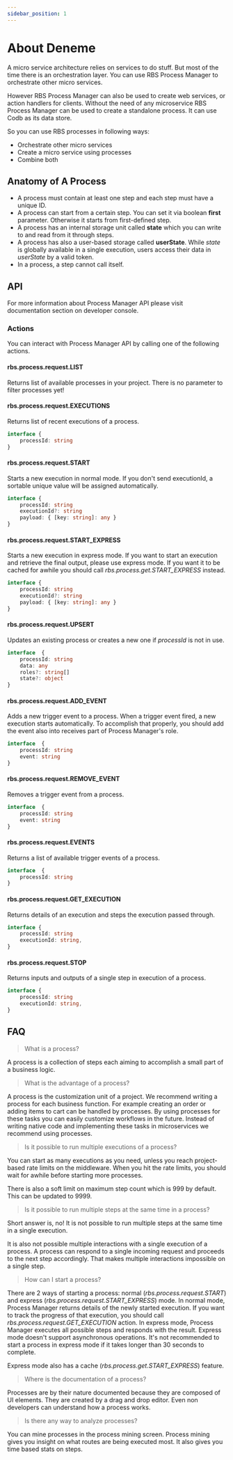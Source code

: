 ```yaml
---
sidebar_position: 1
---
```


# About Deneme

A micro service architecture relies on services to do stuff.
But most of the time there is an orchestration layer.
You can use RBS Process Manager to orchestrate other micro services.

However RBS Process Manager can also be used to create web services, or action handlers for clients.
Without the need of any microservice RBS Process Manager can be used to create a standalone process.
It can use Codb as its data store.

So you can use RBS processes in following ways:

- Orchestrate other micro services
- Create a micro service using processes
- Combine both

## Anatomy of A Process

- A process must contain at least one step and each step must have a unique ID.
- A process can start from a certain step. You can set it via boolean **first** parameter. Otherwise it starts from first-defined step.
- A process has an internal storage unit called **state** which you can write to and read from it through steps.
- A process has also a user-based storage called **userState**.
While *state* is globally available in a single execution, users access their data in *userState* by a valid token.
- In a process, a step cannot call itself.

## API

For more information about Process Manager API please visit documentation section on developer console.

### Actions

You can interact with Process Manager API by calling one of the following actions.

#### rbs.process.request.LIST

Returns list of available processes in your project.
There is no parameter to filter processes yet!

#### rbs.process.request.EXECUTIONS

Returns list of recent executions of a process.

```typescript
interface {
    processId: string
}
```

#### rbs.process.request.START

Starts a new execution in normal mode.
If you don't send executionId, a sortable unique value will be assigned automatically.

```typescript
interface {
    processId: string
    executionId?: string
    payload: { [key: string]: any }
}
```

#### rbs.process.request.START_EXPRESS

Starts a new execution in express mode.
If you want to start an execution and retrieve the final output, please use express mode.
If you want it to be cached for awhile you should call *rbs.process.get.START_EXPRESS* instead.

```typescript
interface {
    processId: string
    executionId?: string
    payload: { [key: string]: any }
}
```

#### rbs.process.request.UPSERT

Updates an existing process or creates a new one if *processId* is not in use.

```typescript
interface  {
    processId: string
    data: any
    roles?: string[]
    state?: object
}
```

#### rbs.process.request.ADD_EVENT

Adds a new trigger event to a process.
When a trigger event fired, a new execution starts automatically.
To accomplish that properly, you should add the event also into receives part of Process Manager's role.

```typescript
interface  {
    processId: string
    event: string
}
```

#### rbs.process.request.REMOVE_EVENT

Removes a trigger event from a process.

```typescript
interface  {
    processId: string
    event: string
}
```

#### rbs.process.request.EVENTS

Returns a list of available trigger events of a process.

```typescript
interface  {
    processId: string
}
```

#### rbs.process.request.GET_EXECUTION

Returns details of an execution and steps the execution passed through.

```typescript
interface {
    processId: string
    executionId: string,
}
```

#### rbs.process.request.STOP

Returns inputs and outputs of a single step in execution of a process.

```typescript
interface {
    processId: string
    executionId: string,
}
```

## FAQ

> What is a process?

A process is a collection of steps each aiming to accomplish a small part of a business logic.

> What is the advantage of a process?

A process is the customization unit of a project. We recommend writing a process for each business function. For example creating an order or adding items to cart can be handled by processes. By using processes for these tasks you can easily customize workflows in the future. Instead of writing native code and implementing these tasks in microservices we recommend using processes.

> Is it possible to run multiple executions of a process?

You can start as many executions as you need, unless you reach project-based rate limits on the middleware.
When you hit the rate limits, you should wait for awhile before starting more processes.

There is also a soft limit on maximum step count which is 999 by default.
This can be updated to 9999.

> Is it possible to run multiple steps at the same time in a process?

Short answer is, no! It is not possible to run multiple steps at the same time in a single execution.

It is also not possible multiple interactions with a single execution of a process.
A process can respond to a single incoming request and proceeds to the next step accordingly.
That makes multiple interactions impossible on a single step.

> How can I start a process?

There are 2 ways of starting a process: normal (*rbs.process.request.START*) and express (*rbs.process.request.START_EXPRESS*) mode.
In normal mode, Process Manager returns details of the newly started execution.
If you want to track the progress of that execution, you should call *rbs.process.request.GET_EXECUTION* action.
In express mode, Process Manager executes all possible steps and responds with the result.
Express mode doesn't support asynchronous operations.
It's not recommended to start a process in express mode if it takes longer than 30 seconds to complete.

Express mode also has a cache (*rbs.process.get.START_EXPRESS*) feature.

> Where is the documentation of a process?

Processes are by their nature documented because they are composed of UI elements. They are created by a drag and drop editor. Even non developers can understand how a process works.

> Is there any way to analyze processes?

You can mine processes in the process mining screen. Process mining gives you insight on what routes are being executed most. It also gives you time based stats on steps.
